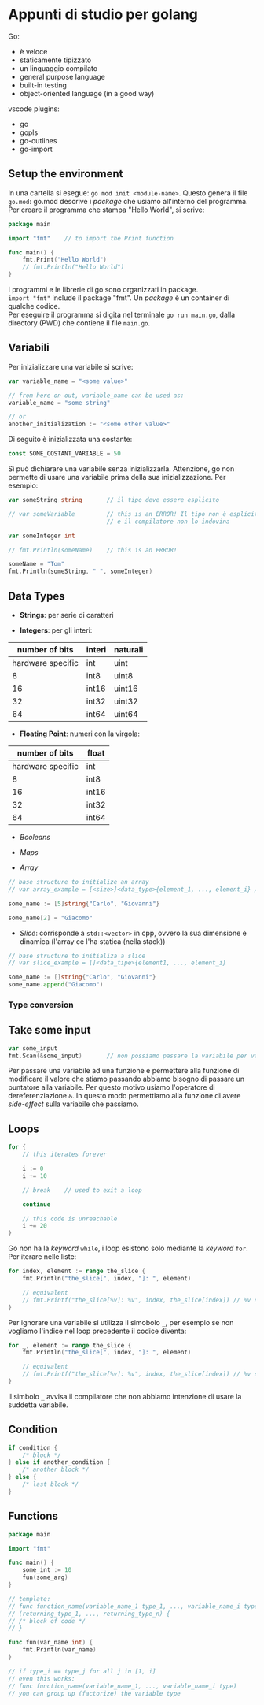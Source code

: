 # Appunti di studio per golang

Go:

- è veloce
- staticamente tipizzato
- un linguaggio compilato
- general purpose language
- built-in testing
- object-oriented language (in a good way)

vscode plugins:
- go
- gopls
- go-outlines
- go-import

## Setup the environment

In una cartella si esegue: ``go mod init <module-name>``.
Questo genera il file ``go.mod``: go.mod descrive i _package_ che usiamo
all'interno del programma. Per creare il programma che stampa "Hello World", si
scrive:

```go
package main

import "fmt"    // to import the Print function

func main() {
    fmt.Print("Hello World")
    // fmt.Println("Hello World")
}
```

I programmi e le librerie di go sono organizzati in package.  
``import "fmt"`` include il package "fmt". Un *package* è un container di 
qualche codice.  
Per eseguire il programma si digita nel terminale ``go run main.go``, dalla
directory (PWD) che contiene il file ``main.go``.

## Variabili

Per inizializzare una variabile si scrive:

```go
var variable_name = "<some value>"

// from here on out, variable_name can be used as:
variable_name = "some string"

// or
another_initialization := "<some other value>"
```

Di seguito è inizializzata una costante:
```go
const SOME_COSTANT_VARIABLE = 50
```

Si può dichiarare una variabile senza inizializzarla. Attenzione, go non
permette di usare una variabile prima della sua inizializzazione. Per esempio:

```go
var someString string       // il tipo deve essere esplicito

// var someVariable         // this is an ERROR! Il tipo non è esplicito 
                            // e il compilatore non lo indovina

var someInteger int

// fmt.Println(someName)    // this is an ERROR!

someName = "Tom"
fmt.Println(someString, " ", someInteger)
```

## Data Types

- __Strings__: per serie di caratteri

- __Integers__: per gli interi:

| number of bits    | interi    | naturali  |
| ---               | ---       | ---       |
| hardware specific | int       | uint      |
| 8                 | int8      | uint8     |
| 16                | int16     | uint16    |
| 32                | int32     | uint32    |
| 64                | int64     | uint64    |

- __Floating Point__: numeri con la virgola:

| number of bits    | float     |
| ---               | ---       |
| hardware specific | int       |
| 8                 | int8      |
| 16                | int16     |
| 32                | int32     |
| 64                | int64     |

- *Booleans*

- *Maps*

- *Array*

```go
// base structure to initialize an array
// var array_example = [<size>]<data_type>{element_1, ..., element_i} // i < size

some_name := [5]string{"Carlo", "Giovanni"}

some_name[2] = "Giacomo"
```

- *Slice*: corrisponde a ``std::<vector>`` in cpp, ovvero la sua dimensione è
  dinamica (l'array ce l'ha statica (nella stack))

```go
// base structure to initializa a slice
// var slice_example = []<data_tipe>{element1, ..., element_i}

some_name := []string{"Carlo", "Giovanni"}
some_name.append("Giacomo")
```


### Type conversion



## Take some input

```go
var some_input
fmt.Scan(&some_input)       // non possiamo passare la variabile per valore
```

Per passare una variabile ad una funzione e permettere alla funzione di
modificare il valore che stiamo passando abbiamo bisogno di passare un puntatore
alla variabile. Per questo motivo usiamo l'operatore di dereferenziazione ``&``.
In questo modo permettiamo alla funzione di avere _side-effect_ sulla variabile
che passiamo.

## Loops

```go
for {
    // this iterates forever

    i := 0
    i += 10

    // break    // used to exit a loop

    continue

    // this code is unreachable
    i += 20
}
```

Go non ha la _keyword_ ``while``, i loop esistono solo mediante la _keyword_
``for``. Per iterare nelle liste:

```go
for index, element := range the_slice {
    fmt.Println("the_slice[", index, "]: ", element)

    // equivalent
    // fmt.Printf("the_slice[%v]: %v", index, the_slice[index]) // %v stands for "value"
}
```
<!-- ``string``: package per lavorare con le string -->

Per ignorare una variabile si utilizza il simobolo ``_``, per esempio se non
vogliamo l'indice nel loop precedente il codice diventa:

```go
for _, element := range the_slice {
    fmt.Println("the_slice[", index, "]: ", element)

    // equivalent
    // fmt.Printf("the_slice[%v]: %v", index, the_slice[index]) // %v stands for "value"
}
```

Il simbolo ``_`` avvisa il compilatore che non abbiamo intenzione di usare la
suddetta variabile.

## Condition

```go
if condition { 
    /* block */ 
} else if another_condition { 
    /* another block */ 
} else { 
    /* last block */ 
}
```

## Functions

```go
package main

import "fmt"

func main() {
    some_int := 10
    fun(some_arg)
}

// template:
// func function_name(variable_name_1 type_1, ..., variable_name_i type_i)
// (returning_type_1, ..., returning_type_n) {
// /* block of code */
// }

func fun(var_name int) {
    fmt.Println(var_name)
}

// if type_i == type_j for all j in [1, i]
// even this works:
// func function_name(variable_name_1, ..., variable_name_i type)
// you can group up (factorize) the variable type
